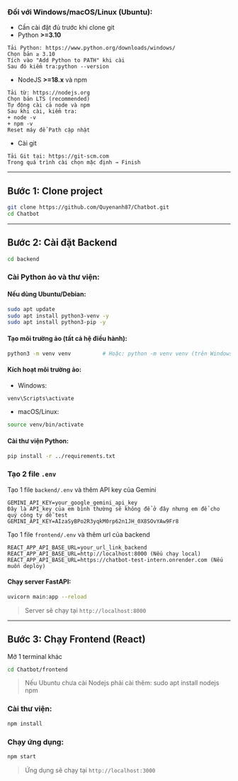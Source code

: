 ### Đối với **Windows/macOS/Linux (Ubuntu)**:
- Cần cài đặt đủ trước khi clone git
- Python **>=3.10**
```
Tải Python: https://www.python.org/downloads/windows/
Chọn bản ≥ 3.10
Tích vào "Add Python to PATH" khi cài
Sau đó kiểm tra:python --version
```
- NodeJS **>=18.x** và npm
```
Tải từ: https://nodejs.org
Chọn bản LTS (recommended)
Tự động cài cả node và npm
Sau khi cài, kiểm tra:
+ node -v
+ npm -v
Reset máy để Path cập nhật
```
- Cài git
```
Tải Git tại: https://git-scm.com
Trong quá trình cài chọn mặc định → Finish
```
---

## Bước 1: Clone project
```bash
git clone https://github.com/Quyenanh87/Chatbot.git
cd Chatbot
```

---

## Bước 2: Cài đặt Backend
```bash
cd backend
```

### Cài Python ảo và thư viện:

#### Nếu dùng Ubuntu/Debian:
```bash
sudo apt update
sudo apt install python3-venv -y
sudo apt install python3-pip -y
```

#### Tạo môi trường ảo (tất cả hệ điều hành):
```bash
python3 -m venv venv          # Hoặc: python -m venv venv (trên Windows/macOS)
```

#### Kích hoạt môi trường ảo:
- Windows:
```bash
venv\Scripts\activate
```
- macOS/Linux:
```bash
source venv/bin/activate
```

#### Cài thư viện Python:
```bash
pip install -r ../requirements.txt
```

### Tạo 2 file `.env`
Tạo 1 file `backend/.env` và thêm API key của Gemini 
```
GEMINI_API_KEY=your_google_gemini_api_key
Đây là API_key của em bình thường sẽ không để ở đây nhưng em để cho quý công ty dễ test
GEMINI_API_KEY=AIzaSyBPo2R3yqkM0rp62n1JH_0X8SOvYAw9Fr8
```
Tạo 1 file `frontend/.env` và thêm url của backend
```
REACT_APP_API_BASE_URL=your_url_link_backend
REACT_APP_API_BASE_URL=http://localhost:8000 (Nếu chạy local)
REACT_APP_API_BASE_URL=https://chatbot-test-intern.onrender.com (Nếu muốn deploy)
```

#### Chạy server FastAPI:
```bash
uvicorn main:app --reload
```

> Server sẽ chạy tại `http://localhost:8000`

---

## Bước 3: Chạy Frontend (React)
Mở 1 terminal khác 
```bash
cd Chatbot/frontend
```
> Nếu Ubuntu chưa cài Nodejs phải cài thêm:
sudo apt install nodejs npm 
> 
### Cài thư viện:
```bash
npm install
```

### Chạy ứng dụng:
```bash
npm start
```

> Ứng dụng sẽ chạy tại `http://localhost:3000`
